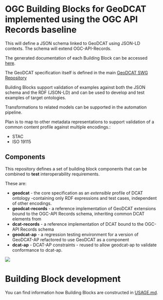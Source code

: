 # OGC Building Blocks for GeoDCAT implemented using the OGC API Records baseline

This will define a JSON schema linked to GeoDCAT using JSON-LD contexts.  The schema will extend OGC-API-Records.

The generated documentation of each Building Block can be accessed [here](https://ogcincubator.github.io/geodcat-ogcapi-records/).

The GeoDCAT specification itself is defined in the main [GeoDCAT SWG Repository](https://github.com/opengeospatial/GeoDCAT-SWG)

Building Blocks support validation of examples against both the JSON schema and the RDF (JSON-LD) and can be used to develop and test examples of target ontologies.

Transformations to related models can be supported in the automation pipeline.

Plan is to map to other metadata representations to support validation of a common content profile against multiple encodings.:
 * STAC
 * ISO 19115
   
## Components

This repository defines a set of building block components that can be combined to **test** interoperability requirements.

These are:

- **geodcat** - the core specification as an _extensible_ profile of DCAT ontology -containing only RDF expressions and test cases, independent of other encodings.
- **geodcat-records** - a reference implementation of GeoDCAT extensions bound to the OGC-API Records schema, inheriting common DCAT elements from 
- **dcat-records** - a reference implementation of DCAT bound to the OGC-API Records schema
- **geodcat-ap** - a regression testing environment for a version of GeoDCAT-AP refactored to use GeoDCAT as a component
- **dcat-ap** - DCAT-AP constraints - reused to allow geodcat-ap to validate conformance to dcat-ap.

![](https://lucid.app/publicSegments/view/2eb2f531-df8c-46d6-a441-d96bef505c3d/image.png)

# Building Block development

You can find information how Building Blocks are constructed in [USAGE.md](USAGE.md).
